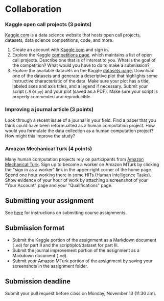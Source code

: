 # Collaboration

### Kaggle open call projects (3 points)

[Kaggle.com](https://www.kaggle.com/) is a data science website that hosts open call projects, datasets, data science competitions, code, and more.

1. Create an account with [Kaggle.com](https://www.kaggle.com/) and sign in.
1. Explore the Kaggle [competitions page](https://www.kaggle.com/competitions), which maintains a list of open call projects. Describe one that is of interest to you. What is the goal of the competition? What would you have to do to make a submission?
1. Explore the available datasets on the Kaggle [datasets page](https://www.kaggle.com/datasets). Download one of the datasets and generate a descriptive plot that highlights some instructive characteristic of the data. Make sure your plot has a title, labeled axes and axis titles, and a legend if necessary. Submit your script (`.R` or `py`) and your plot (saved as a PDF). Make sure your script is properly commented and reproducible.

### Improving a journal article (3 points)

Look through a recent issue of a journal in your field. Find a paper that you think could have been reformualted as a human computation project. How would you formulate the data collection as a human computation project? How might this improve the study?

### Amazon Mechanical Turk (4 points)

Many human computation projects rely on participants from [Amazon Mechanical Turk](https://www.mturk.com/mturk/welcome). Sign up to become a worker on Amazon MTurk by clicking the "sign in as a worker" link in the upper-right corner of the home page. Spend one hour working there in some HITs (Human Intelligence Tasks). Show evidence of your hour of work by attaching a screenshot of your "Your Account" page and your "Qualifications" page.

## Submitting your assignment

See [here](../students/) for instructions on submitting course assignments.

## Submission format

* Submit the Kaggle portion of the assignment as a Markdown document (`.md`) for part II and the script/plot/dataset for part III.
* Submit the journal improvement portion of the assignment as a Markdown document (`.md`).
* Submit your Amazon MTurk portion of the assignment by saving your screenshots in the assignment folder.

## Submission deadline

Submit your pull request before class on Monday, November 13 (11:30 am).
